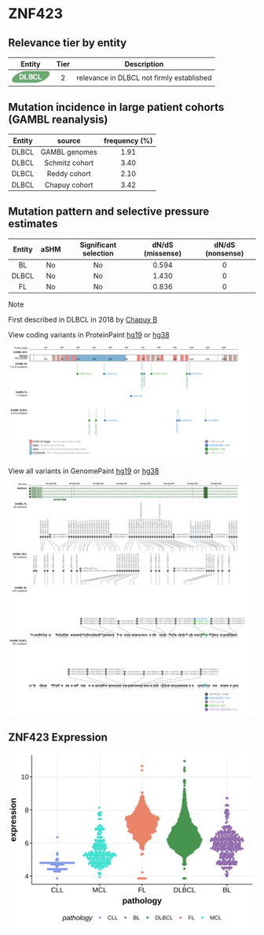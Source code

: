 # ZNF423

## Relevance tier by entity

|Entity|Tier|Description                              |
|:------:|:----:|-----------------------------------------|
|![DLBCL](images/icons/DLBCL_tier2.png) |2   |relevance in DLBCL not firmly established|

## Mutation incidence in large patient cohorts (GAMBL reanalysis)

|Entity|source        |frequency (%)|
|:------:|:--------------:|:-------------:|
|DLBCL |GAMBL genomes |1.91         |
|DLBCL |Schmitz cohort|3.40         |
|DLBCL |Reddy cohort  |2.10         |
|DLBCL |Chapuy cohort |3.42         |

## Mutation pattern and selective pressure estimates

|Entity|aSHM|Significant selection|dN/dS (missense)|dN/dS (nonsense)|
|:------:|:----:|:---------------------:|:----------------:|:----------------:|
|BL    |No  |No                   |0.594           |0               |
|DLBCL |No  |No                   |1.430           |0               |
|FL    |No  |No                   |0.836           |0               |


> [!NOTE]
> First described in DLBCL in 2018 by [Chapuy B](https://pubmed.ncbi.nlm.nih.gov/29713087)


View coding variants in ProteinPaint [hg19](https://morinlab.github.io/LLMPP/GAMBL/ZNF423_protein.html)  or [hg38](https://morinlab.github.io/LLMPP/GAMBL/ZNF423_protein_hg38.html)

![image](images/proteinpaint/ZNF423_NM_015069.svg)

View all variants in GenomePaint [hg19](https://morinlab.github.io/LLMPP/GAMBL/ZNF423.html)  or [hg38](https://morinlab.github.io/LLMPP/GAMBL/ZNF423_hg38.html)

![image](images/proteinpaint/ZNF423.svg)
## ZNF423 Expression
![image](images/gene_expression/ZNF423_by_pathology.svg)
<!-- ORIGIN: chapuyMolecularSubtypesDiffuse2018b -->
<!-- DLBCL: chapuyMolecularSubtypesDiffuse2018b -->
